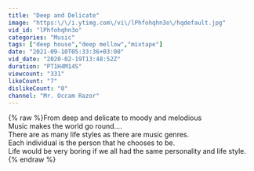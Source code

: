 ```yaml
---
title: "Deep and Delicate"
image: "https:\/\/i.ytimg.com\/vi\/lPhfohqhn3o\/hqdefault.jpg"
vid_id: "lPhfohqhn3o"
categories: "Music"
tags: ["deep house","deep mellow","mixtape"]
date: "2021-09-10T05:33:36+03:00"
vid_date: "2020-02-19T13:48:52Z"
duration: "PT1H4M14S"
viewcount: "331"
likeCount: "7"
dislikeCount: "0"
channel: "Mr. Occam Razor"
---
```

{% raw %}From deep and delicate to moody and melodious<br />Music makes the world go round....<br />There are as many life styles as there are music genres.<br />Each individual is the person that he chooses to be.<br />Life would be very boring if we all had the same personality and life style.{% endraw %}
